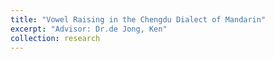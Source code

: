 ```yaml
---
title: "Vowel Raising in the Chengdu Dialect of Mandarin"
excerpt: "Advisor: Dr.de Jong, Ken"
collection: research
---
```

